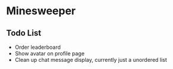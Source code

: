 # Minesweeper

## Todo List
- Order leaderboard
- Show avatar on profile page
- Clean up chat message display, currently just a unordered list
